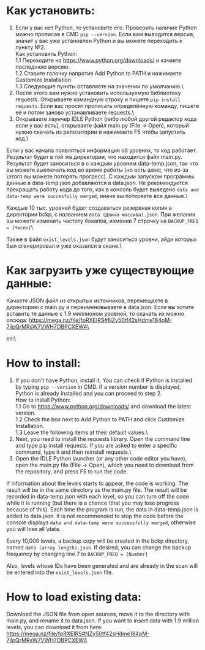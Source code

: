 # Как установить:

1. Если у вас нет Python, то установите его. Проверить наличие Python можно прописав в CMD `pip --version`. Если вам выводится версия, значит у вас уже установлен Python и вы можете переходить к пункту №2.\
Как установить Python:\
1.1 Переходите на https://www.python.org/downloads/ и качаете последнюю версию.\
1.2 Ставите галочку напротив Add Python to PATH и нажимаете Customize Installation\
1.3 Следующие пункты оставляете на значении по умолчанию.\
2. После этого вам нужно установить используемую библиотеку requests. Открываете командную строку и пишете `pip install requests`. Если вас просят прописать определённую команду, пишете её и потом заново устанавливаете requests.\
3. Открываете лаунчер IDLE Python (либо любой другой редактор кода если у вас есть), открываете файл main.py (File -> Open), который нужно скачать из репозитории и нажимаете F5 чтобы запустить код.\

Если у вас начала появляться информация об уровнях, то код работает. Результат будет в той же директории, что находится файл main.py. Результат будет заноситься в с каждым уровнем data-temp.json, так что вы можете выключать код во время работы (но есть шанс, что из-за \этого вы можете потерять прогресс). С каждым запуском программы данные в data-temp.json добавляются в data.json. Не рекомендуется прекращать работу кода до того, как в консоль будет выведено `data and data-temp were succesfully merged`, иначе вы потеряете все данные.\

Каждые 10 тыс. уровней будет создаваться резервная копия в директории bckp, с названием `data (Длина массива).json`. При желании вы можете изменить частоту бекапов, изменив 7 строчку на `BACKUP_FREQ = [Число]`\

Также в файл `exist_levels.json` будут заноситься уровни, айди которых был сгенерировал и уже оказался в скане.\

# Как загрузить уже существующие данные:

Качаете JSON файл из открытых источников, перемещаете в директорию с main.py и переименовываете в data.json. Если вы хотите вставить те данные с 1.9 миллионом уровней, то скачать их можно отсюда: https://mega.nz/file/fpRXEIRS#NZy50tf42sHdme184pM-7ilpQrMRsW7VWH7OBPCXEW4\

en:\

# How to install:

1. If you don't have Python, install it. You can check if Python is installed by typing `pip --version` in CMD. If a version number is displayed, Python is already installed and you can proceed to step 2.\
How to install Python:\
1.1 Go to https://www.python.org/downloads/ and download the latest version.\
1.2 Check the box next to Add Python to PATH and click Customize Installation.\
1.3 Leave the following items at their default values.\
2. Next, you need to install the requests library. Open the command line and type pip install requests. If you are asked to enter a specific command, type it and then reinstall requests.\
3. Open the IDLE Python launcher (or any other code editor you have), open the main.py file (File -> Open), which you need to download from the repository, and press F5 to run the code.

If information about the levels starts to appear, the code is working. The result will be in the same directory as the main.py file. The result will be recorded in data-temp.json with each level, so you can turn off the code while it is running (but there is a chance \that you may lose progress because of this). Each time the program is run, the data in data-temp.json is added to data.json. It is not recommended to stop the code before the console displays `data and data-temp were successfully merged`, otherwise you will lose all \data.

Every 10,000 levels, a backup copy will be created in the bckp directory, named `data (array length).json`. If desired, you can change the backup frequency by changing line 7 to `BACKUP_FREQ = [Number]`

Also, levels whose IDs have been generated and are already in the scan will be entered into the `exist_levels.json` file.

# How to load existing data:

Download the JSON file from open sources, move it to the directory with main.py, and rename it to data.json. If you want to insert data with 1.9 million levels, you can download it from here: https://mega.nz/file/fpRXEIRS#NZy50tf42sHdme184pM-7ilpQrMRsW7VWH7OBPCXEW4
